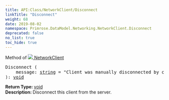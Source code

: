```yaml
---
title: API:Class/NetworkClient/Disconnect
linkTitle: "Disconnect"
weight: 68
date: 2019-08-02
namespace: Primrose.DataModel.Networking.NetworkClient.Disconnect
deprecated: false
no_list: true
toc_hide: true
---
```

Method of <a href="/docs/api-reference/Class/NetworkClient"><img src="/icons/silk/client_network.png"/>&nbsp;NetworkClient</a>
<pre class="method-declaration">
Disconnect (
    message: <a class="type" href="/docs/api-reference/System/string">string</a> = <a class="default-param string-param">"Client was manually disconnected by client."</a>
): <a class="type" href="/docs/api-reference/System/void">void</a></pre>
<b>Return Type: </b>
<a class="type" href="/docs/api-reference/System/void">void</a>
<br/>
<b>Description: </b>
Disconnect this client from the server.

